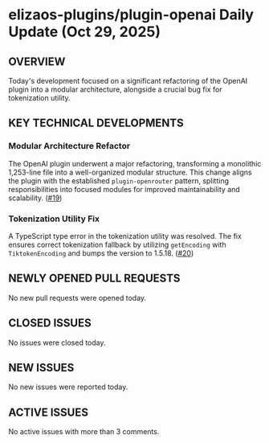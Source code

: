 # elizaos-plugins/plugin-openai Daily Update (Oct 29, 2025)
## OVERVIEW 
Today's development focused on a significant refactoring of the OpenAI plugin into a modular architecture, alongside a crucial bug fix for tokenization utility.

## KEY TECHNICAL DEVELOPMENTS

### Modular Architecture Refactor
The OpenAI plugin underwent a major refactoring, transforming a monolithic 1,253-line file into a well-organized modular structure. This change aligns the plugin with the established `plugin-openrouter` pattern, splitting responsibilities into focused modules for improved maintainability and scalability. ([#19](https://github.com/elizaos-plugins/plugin-openai/pull/19))

### Tokenization Utility Fix
A TypeScript type error in the tokenization utility was resolved. The fix ensures correct tokenization fallback by utilizing `getEncoding` with `TiktokenEncoding` and bumps the version to 1.5.18. ([#20](https://github.com/elizaos-plugins/plugin-openai/pull/20))

## NEWLY OPENED PULL REQUESTS
No new pull requests were opened today.

## CLOSED ISSUES
No issues were closed today.

## NEW ISSUES
No new issues were reported today.

## ACTIVE ISSUES
No active issues with more than 3 comments.